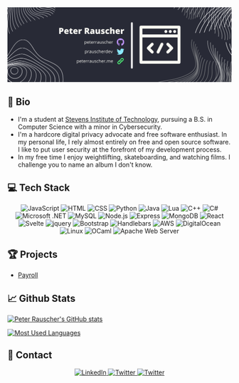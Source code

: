  <link rel="stylesheet" href="https://cdn.jsdelivr.net/gh/devicons/devicon@v2.15.1/devicon.min.css">

<img src="https://github.com/peterrauscher/peterrauscher/blob/main/banner.png?raw=true" alt ="banner" />

## 🚀 Bio

- I'm a student at [Stevens Institute of Technology](http://stevens.edu), pursuing a B.S. in Computer Science with a minor in Cybersecurity.
- I'm a hardcore digital privacy advocate and free software enthusiast. In my personal life, I rely almost entirely on free and open source software. I like to put user security at the forefront of my development process.
- In my free time I enjoy weightlifting, skateboarding, and watching films. I challenge you to name an album I don't know.

## 💻 Tech Stack

<div align="center">
    <img src="https://cdn.jsdelivr.net/gh/devicons/devicon/icons/javascript/javascript-original.svg" height="40" width="40" alt="JavaScript" />
    <img src="https://cdn.jsdelivr.net/gh/devicons/devicon/icons/html5/html5-original.svg" height="40" width="40" alt="HTML" />
    <img src="https://cdn.jsdelivr.net/gh/devicons/devicon/icons/css3/css3-original.svg" height="40" width="40" alt="CSS" />
    <img src="https://cdn.jsdelivr.net/gh/devicons/devicon/icons/python/python-original-wordmark.svg" height="40" width="40" alt="Python" />
    <img src="https://cdn.jsdelivr.net/gh/devicons/devicon/icons/java/java-original.svg" height="40" width="40" alt="Java" />
    <img src="https://cdn.jsdelivr.net/gh/devicons/devicon/icons/lua/lua-original-wordmark.svg" height="40" width="40" alt="Lua" />
    <img src="https://cdn.jsdelivr.net/gh/devicons/devicon/icons/cplusplus/cplusplus-original.svg" height="40" width="40" alt="C++" />
    <img src="https://cdn.jsdelivr.net/gh/devicons/devicon/icons/csharp/csharp-original.svg" height="40" width="40" alt="C#" />
    <img src="https://cdn.jsdelivr.net/gh/devicons/devicon/icons/dot-net/dot-net-plain-wordmark.svg" height="40" width="40" alt="Microsoft .NET" />
    <img src="https://cdn.jsdelivr.net/gh/devicons/devicon/icons/mysql/mysql-original-wordmark.svg" height="40" width="40" alt="MySQL" />
    <img src="https://cdn.jsdelivr.net/gh/devicons/devicon/icons/nodejs/nodejs-original-wordmark.svg" height="40" width="40" alt="Node.js" />
    <img src="https://cdn.jsdelivr.net/gh/devicons/devicon/icons/express/express-original-wordmark.svg" height="40" width="40" alt="Express" />
    <img src="https://cdn.jsdelivr.net/gh/devicons/devicon/icons/mongodb/mongodb-plain-wordmark.svg" height="40" width="40" alt="MongoDB" />
    <img src="https://cdn.jsdelivr.net/gh/devicons/devicon/icons/react/react-original-wordmark.svg" height="40" width="40" alt="React" />
    <img src="https://cdn.jsdelivr.net/gh/devicons/devicon/icons/svelte/svelte-original-wordmark.svg" height="40" width="40" alt="Svelte" />
    <img src="https://cdn.jsdelivr.net/gh/devicons/devicon/icons/jquery/jquery-plain-wordmark.svg" height="40" width="40" alt="jquery" />
    <img src="https://cdn.jsdelivr.net/gh/devicons/devicon/icons/bootstrap/bootstrap-original-wordmark.svg" height="40" width="40" alt="Bootstrap" />
    <img src="https://cdn.jsdelivr.net/gh/devicons/devicon/icons/handlebars/handlebars-original-wordmark.svg" height="40" width="40" alt="Handlebars" />
    <img src="https://cdn.jsdelivr.net/gh/devicons/devicon/icons/amazonwebservices/amazonwebservices-plain-wordmark.svg" height="40" width="40" alt="AWS" />
    <img src="https://cdn.jsdelivr.net/gh/devicons/devicon/icons/digitalocean/digitalocean-original-wordmark.svg" height="40" width="40" alt="DigitalOcean" />
    <img src="https://cdn.jsdelivr.net/gh/devicons/devicon/icons/linux/linux-original.svg" height="40" width="40" alt="Linux" />
    <img src="https://cdn.jsdelivr.net/gh/devicons/devicon/icons/ocaml/ocaml-original.svg" height="40" width="40" alt="OCaml" />
    <img src="https://cdn.jsdelivr.net/gh/devicons/devicon/icons/apache/apache-original-wordmark.svg" height="40" width="40" alt="Apache Web Server" />
</div>


## 🏆 Projects

 - [Payroll]()

## 📈 Github Stats

[![Peter Rauscher's GitHub stats](https://github-readme-stats.vercel.app/api?username=peterrauscher&theme=dracula&show_icons=true&include_all_commits=true)](https://github.com/peterrauscher)

[![Most Used Languages](https://github-readme-stats.vercel.app/api/top-langs/?username=peterrauscher&theme=dracula&layout=compact)](https://github.com/peterrauscher)

## 📧 Contact

<div align="center">
    <a href="https://www.linkedin.com/in/peter-rauscher/">
        <img src="https://img.shields.io/badge/LinkedIn-0077b5?style=for-the-badge&logo=linkedin&logoColor=white" alt="LinkedIn" />
    </a>
    <a href="https://twitter.com/prauscherdev">
        <img src="https://img.shields.io/badge/Twitter-1DA1F2?style=for-the-badge&logo=twitter&logoColor=white" alt="Twitter" />
    </a>
    <a href="">
        <img src="https://img.shields.io/badge/ProtonMail-8a90c7?style=for-the-badge&logo=protonmail&logoColor=white" alt="Twitter" />
    </a>
</div>
